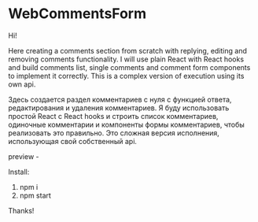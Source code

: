 # WebCommentsForm
Hi! 

Here creating a comments section from scratch with replying, editing and removing comments functionality.
I will use plain React with React hooks and build comments list,
  single comments and comment form components to implement it correctly.
This is a complex version of execution using its own api.

Здесь создается раздел комментариев с нуля с функцией ответа, редактирования и удаления комментариев.
Я буду использовать простой React с React hooks и строить список комментариев,
  одиночные комментарии и компоненты формы комментариев, чтобы реализовать это правильно.
Это сложная версия исполнения, использующая свой собственный api.

preview - 

Install: 
1) npm i 
2) npm start

Thanks!